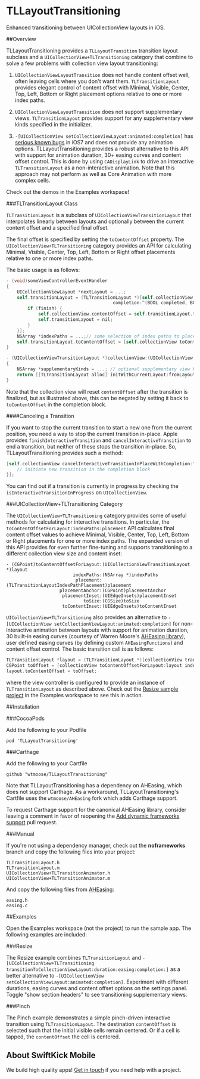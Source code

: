 
TLLayoutTransitioning
=====================

Enhanced transitioning between UICollectionView layouts in iOS.

##Overview

TLLayoutTransitioning provides a `TLLayoutTransition` transition layout subclass and a `UICollectionView+TLTransitioning` category that combine to solve a few problems with collection view layout transitioning:

1. `UICollectionViewLayoutTransition` does not handle content offset well, often leaving cells where you don't want them. `TLTransitionLayout` provides elegant control of content offset with Minimal, Visible, Center, Top, Left, Bottom or Right placement options relative to one or more index paths.

2. `UICollectionViewLayoutTransition` does not support supplementary views. `TLTransitionLayout` provides support for any supplementary view kinds specified in the initializer.

3. `-[UICollectionView setCollectionViewLayout:animated:completion]` has [serious known bugs][3] in iOS7 and does not provide any animation options. TLLayoutTransitioning provides a robust alternative to this API with support for animation duration, 30+ easing curves and content offset control. This is done by using `CADisplayLink` to drive an interactive `TLTransitionLayout` as a non-interactive animation. Note that this approach may not perform as well as Core Animation with more complex cells.

Check out the demos in the Examples workspace!

###TLTransitionLayout Class

`TLTransitionLayout` is a subclass of `UICollectionViewTransitionLayout` that interpolates linearly between layouts and optionally between the current content offset and a specified final offset. 

The final offset is specified
by setting the `toContentOffset` property. The `UICollectionView+TLTransitioning` category
provides an API for calculating Minimal, Visible, Center, Top, Left, Bottom or Right offset placements relative to one or more index paths. 

The basic usage is as follows:

```Objective-C
- (void)someViewControllerEventHandler
{
    UICollectionViewLayout *nextLayout = ...;
    self.transitionLayout = (TLTransitionLayout *)[self.collectionView startInteractiveTransitionToCollectionViewLayout:nextLayout 
                                        completion:^(BOOL completed, BOOL finish) {
	    if (finish) {
            self.collectionView.contentOffset = self.transitionLayout.toContentOffset;
            self.transitionLayout = nil;
	    }
    }];
    NSArray *indexPaths = ...;// some selection of index paths to place
    self.transitionLayout.toContentOffset = [self.collectionView toContentOffsetForLayout:self.transitionLayout indexPaths:indexPaths placement:TLTransitionLayoutIndexPathPlacementCenter];
}

- (UICollectionViewTransitionLayout *)collectionView:(UICollectionView *)collectionView transitionLayoutForOldLayout:(UICollectionViewLayout *)fromLayout newLayout:(UICollectionViewLayout *)toLayout
{
    NSArray *supplementaryKinds = ...; // optional supplementary view kinds
    return [[TLTransitionLayout alloc] initWithCurrentLayout:fromLayout nextLayout:toLayout supplementaryKinds:supplementaryKinds];
}

```

Note that the collection view will reset `contentOffset` after the transition is finalized, but as illustrated above, this can be negated by setting it back to `toContentOffset` in the completion block.

####Canceling a Transition

If you want to stop the current transition to start a new one from the current position, you need a way to stop the current transition in-place. Apple provides `finishInteractiveTransition` and `cancelInteractiveTransition` to end a transition, but neither of these stops the transition in-place. So, TLLayoutTransitioning provides such a method:

```Objective-C
[self.collectionView cancelInteractiveTransitionInPlaceWithCompletion:^(){
    // initiate new transition in the completion block
}];
```

You can find out if a transition is currently in progress by checking the `isInteractiveTransitionInProgress` on `UICollectionView`.

###UICollectionView+TLTransitioning Category

The `UICollectionView+TLTransitioning` category provides some of useful methods for calculating for interactive transitions. In particular, the `toContentOffsetForLayout:indexPaths:placement` API calculates final content offset values to achieve Minimal, Visible, Center, Top, Left, Bottom or Right placements for one or more index paths. The expanded version of this API provides for even further fine-tuning and supports transitioning to a different collection view size and content inset:

````
- (CGPoint)toContentOffsetForLayout:(UICollectionViewTransitionLayout *)layout
                         indexPaths:(NSArray *)indexPaths
                          placement:(TLTransitionLayoutIndexPathPlacement)placement
                    placementAnchor:(CGPoint)placementAnchor
                     placementInset:(UIEdgeInsets)placementInset
                             toSize:(CGSize)toSize
                     toContentInset:(UIEdgeInsets)toContentInset
````

`UICollectionView+TLTransitioning` also provides an alternative to `-[UICollectionView setCollectionViewLayout:animated:completion]` for non-interactive animation between layouts with support for animation duration, 30 built-in easing curves (courtesy of Warren Moore's [AHEasing library][1]), user defined easing curves (by defining custom `AHEasingFunctions`) and content offset control. The basic transition call is as follows:

```Objective-C
TLTransitionLayout *layout = (TLTransitionLayout *)[collectionView transitionToCollectionViewLayout:toLayout duration:2 easing:QuarticEaseInOut completion:nil];
CGPoint toOffset = [collectionView toContentOffsetForLayout:layout indexPaths:@[indexPath] placement:TLTransitionLayoutIndexPathPlacementCenter];
layout.toContentOffset = toOffset;
```

where the view controller is configured to provide an instance of `TLTransitionLayout` as described above. Check out the [Resize sample project][2] in the Examples workspace to see this in action. 

##Installation

###CocoaPods

Add the following to your Podfile

    pod 'TLLayoutTransitioning'

###Carthage

Add the following to your Cartfile

    github "wtmoose/TLLayoutTransitioning"

Note that TLLayoutTransitioning has a dependency on AHEasing, which
does not support Carthage. As a workaround, TLLayoutTransitioning's Cartfile uses the `wtmoose/AHEasing` fork which adds Carthage support.

To request Carthage support for the canonical AHEasing library, consider leaving a comment in favor of reopening the [Add dynamic frameworks support](https://github.com/warrenm/AHEasing/pull/19) pull request.

###Manual

If you're not using a dependency manager, check out the **noframeworks** branch and copy the following files into your project:

    TLTransitionLayout.h
    TLTransitionLayout.m
	UICollectionView+TLTransitionAnimator.h    
	UICollectionView+TLTransitionAnimator.m
	
And copy the following files from [AHEasing][4]:

	easing.h
	easing.c

##Examples

Open the Examples workspace (not the project) to run the sample app. The following examples are included:

###Resize

The Resize example combines `TLTransitionLayout` and `-[UICollectionView+TLTransitioning transitionToCollectionViewLayout:duration:easing:completion:]` as a better alternative to `-[UICollectionView setCollectionViewLayout:animated:completion]`. Experiment with different durations, easing curves and content offset options on the settings panel. Toggle "show section headers" to see transitioning supplementary views.

###Pinch

The Pinch example demonstrates a simple pinch-driven interactive transition using `TLTransitionLayout`. The destination `contentOffset` is selected such that the initial visible cells remain centered. Or if a cell is tapped, the `contentOffset` the cell is centered.

## About SwiftKick Mobile
We build high quality apps! [Get in touch](http://www.swiftkickmobile.com) if you need help with a project.

[1]:https://github.com/warrenm/AHEasing
[2]:https://github.com/wtmoose/TLLayoutTransitioning/blob/master/Examples/Examples/ResizeCollectionViewController.m
[3]:http://stackoverflow.com/questions/13780138/dynamically-setting-layout-on-uicollectionview-causes-inexplicable-contentoffset
[4]:https://github.com/warrenm/AHEasing
